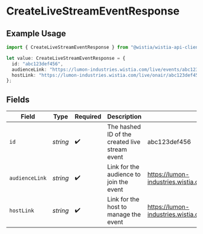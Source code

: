# CreateLiveStreamEventResponse

## Example Usage

```typescript
import { CreateLiveStreamEventResponse } from "@wistia/wistia-api-client/models";

let value: CreateLiveStreamEventResponse = {
  id: "abc123def456",
  audienceLink: "https://lumon-industries.wistia.com/live/events/abc123def456",
  hostLink: "https://lumon-industries.wistia.com/live/onair/abc123def456/",
};
```

## Fields

| Field                                                        | Type                                                         | Required                                                     | Description                                                  | Example                                                      |
| ------------------------------------------------------------ | ------------------------------------------------------------ | ------------------------------------------------------------ | ------------------------------------------------------------ | ------------------------------------------------------------ |
| `id`                                                         | *string*                                                     | :heavy_check_mark:                                           | The hashed ID of the created live stream event               | abc123def456                                                 |
| `audienceLink`                                               | *string*                                                     | :heavy_check_mark:                                           | Link for the audience to join the event                      | https://lumon-industries.wistia.com/live/events/abc123def456 |
| `hostLink`                                                   | *string*                                                     | :heavy_check_mark:                                           | Link for the host to manage the event                        | https://lumon-industries.wistia.com/live/onair/abc123def456/ |